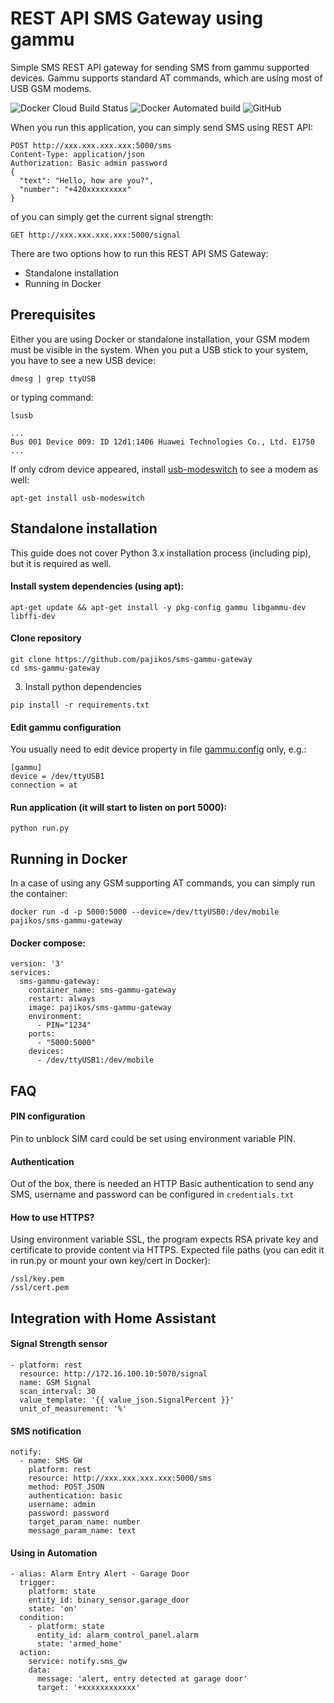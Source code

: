 # REST API SMS Gateway using gammu
Simple SMS REST API gateway for sending SMS from gammu supported devices. Gammu supports standard AT commands, which are using most of USB GSM modems.

![Docker Cloud Build Status](https://img.shields.io/docker/cloud/build/pajikos/sms-gammu-gateway.svg)
![Docker Automated build](https://img.shields.io/docker/automated/pajikos/sms-gammu-gateway.svg)
![GitHub](https://img.shields.io/github/license/pajikos/sms-gammu-gateway.svg)

When you run this application, you can simply send SMS using REST API:
```
POST http://xxx.xxx.xxx.xxx:5000/sms
Content-Type: application/json
Authorization: Basic admin password
{
  "text": "Hello, how are you?",
  "number": "+420xxxxxxxxx"
}
```

of you can simply get the current signal strength:
```
GET http://xxx.xxx.xxx.xxx:5000/signal
```

There are two options how to run this REST API SMS Gateway:
* Standalone installation
* Running in Docker

## Prerequisites
Either you are using Docker or standalone installation, your GSM modem must be visible in the system. 
When you put a USB stick to your system, you have to see a new USB device:

```
dmesg | grep ttyUSB
```

or typing command:

```
lsusb
```
```
...
Bus 001 Device 009: ID 12d1:1406 Huawei Technologies Co., Ltd. E1750
...
```

If only cdrom device appeared, install [usb-modeswitch](http://www.draisberghof.de/usb_modeswitch) to see a modem as well:

```
apt-get install usb-modeswitch
```
 
 
## Standalone installation

This guide does not cover Python 3.x installation process (including pip), but it is required as well.

#### Install system dependencies (using apt):

```
apt-get update && apt-get install -y pkg-config gammu libgammu-dev libffi-dev
```
#### Clone repository

```
git clone https://github.com/pajikos/sms-gammu-gateway
cd sms-gammu-gateway
```
3. Install python dependencies

```
pip install -r requirements.txt
```

#### Edit gammu configuration 

You usually need to edit device property in file [gammu.config](https://wammu.eu/docs/manual/config/index.html) only, e.g.:

```
[gammu]
device = /dev/ttyUSB1
connection = at
```

#### Run application (it will start to listen on port 5000):

```
python run.py
``` 

## Running in Docker

In a case of using any GSM supporting AT commands, you can simply run the container:

```
docker run -d -p 5000:5000 --device=/dev/ttyUSB0:/dev/mobile pajikos/sms-gammu-gateway
```

#### Docker compose:
```
version: '3'
services:
  sms-gammu-gateway:
    container_name: sms-gammu-gateway
    restart: always
    image: pajikos/sms-gammu-gateway
    environment:
      - PIN="1234"
    ports:
      - "5000:5000"
    devices:
      - /dev/ttyUSB1:/dev/mobile
```


## FAQ
#### PIN configuration
Pin to unblock SIM card could be set using environment variable PIN.
#### Authentication
Out of the box, there is needed an HTTP Basic authentication to send any SMS, username and password can be configured in `credentials.txt`
#### How to use HTTPS?
Using environment variable SSL, the program expects RSA private key and certificate to provide content via HTTPS.
Expected file paths (you can edit it in run.py or mount your own key/cert in Docker):

```
/ssl/key.pem
/ssl/cert.pem
```

## Integration with Home Assistant
#### Signal Strength sensor
```
- platform: rest
  resource: http://172.16.100.10:5070/signal
  name: GSM Signal
  scan_interval: 30
  value_template: '{{ value_json.SignalPercent }}'
  unit_of_measurement: '%'
```

#### SMS notification
```
notify:    
  - name: SMS GW
    platform: rest
    resource: http://xxx.xxx.xxx.xxx:5000/sms
    method: POST_JSON
    authentication: basic
    username: admin
    password: password
    target_param_name: number
    message_param_name: text
```

#### Using in Automation
```
- alias: Alarm Entry Alert - Garage Door
  trigger:
    platform: state
    entity_id: binary_sensor.garage_door
    state: 'on'
  condition:
    - platform: state
      entity_id: alarm_control_panel.alarm
      state: 'armed_home'
  action:
    service: notify.sms_gw
    data:
      message: 'alert, entry detected at garage door'
      target: '+xxxxxxxxxxxx'
```